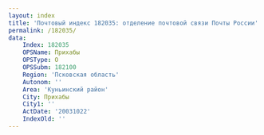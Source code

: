 ```yaml
---
layout: index
title: 'Почтовый индекс 182035: отделение почтовой связи Почты России'
permalink: /182035/
data:
    Index: 182035
    OPSName: Прихабы
    OPSType: О
    OPSSubm: 182100
    Region: 'Псковская область'
    Autonom: ''
    Area: 'Куньинский район'
    City: Прихабы
    City1: ''
    ActDate: '20031022'
    IndexOld: ''
---
```

